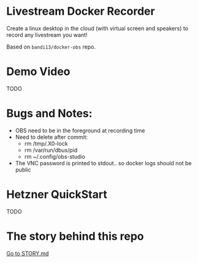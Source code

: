 # Livestream Docker Recorder

Create a linux desktop in the cloud (with virtual screen and speakers) to record any livestream you want!

Based on `bandi13/docker-obs` repo.

# Demo Video

TODO

# Bugs and Notes:

* OBS need to be in the foreground at recording time
* Need to delete after commit:
    * rm /tmp/.X0-lock
    * rm /var/run/dbus/pid
    * rm ~/.config/obs-studio 
* The VNC password is printed to stdout.. so docker logs should not be public

# Hetzner QuickStart

TODO

# The story behind this repo

[Go to STORY.md](./STORY.md)